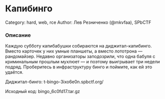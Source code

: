 # Капибинго

Category: hard, web, rce
Author: Лев Резниченко (@mkvfaa), SPbCTF

### Описание

Каждую субботу капибабушки собираются на диджитал-капибинго. Вместо карточек у них умные планшеты, а вместо лототрона — рандомайзер. Недавно организаторы заподозрили, что одна бабуля с криминальным прошлым мухлюет — и поэтому выигрывает три недели подряд. Проберитесь в инфраструктуру бинго и поймите, как ей это удаётся.

Диджитал-бинго: t-bingo-3ixo6e0n.spbctf.org/

Исходный код: bingo_6c0fd17.tar.gz